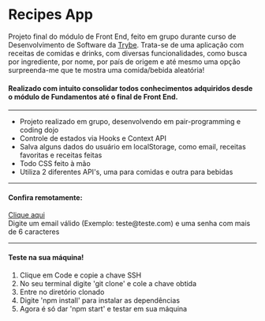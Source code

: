 <h1>Recipes App</h1>


Projeto final do módulo de Front End, feito em grupo durante curso de Desenvolvimento de Software da <a href="https://www.betrybe.com/" target="_blank" >Trybe</a>. Trata-se de uma aplicação com receitas de comidas e drinks, com diversas funcionalidades, como busca por ingrediente, por nome, por país de origem e até mesmo uma opção surpreenda-me que te mostra uma comida/bebida aleatória!

<h4>Realizado com intuito consolidar todos conhecimentos adquiridos desde o módulo de Fundamentos até o final de Front End.</h4>
<hr>
<ul>
  <li>Projeto realizado em grupo, desenvolvendo em pair-programming e coding dojo</li>
  <li>Controle de estados via Hooks e Context API</li>
  <li>Salva alguns dados do usuário em localStorage, como email, receitas favoritas e receitas feitas</li>
  <li>Todo CSS feito à mão</li>
  <li>Utiliza 2 diferentes API's, uma para comidas e outra para bebidas</li>
</ul>
<hr>
<h4>Confira remotamente:</h4> <a href="https://recipes-app-neon.vercel.app/" targe='_blank'>Clique aqui</a>
<br>
Digite um email válido (Exemplo: teste@teste.com)
e uma senha com mais de 6 caracteres
<hr>


<h4>Teste na sua máquina!</h4>
<ol>
  <li>Clique em Code e copie a chave SSH</li>
  <li>No seu terminal digite 'git clone' e cole a chave obtida</li>
  <li>Entre no diretório clonado</li>
  <li>Digite 'npm install' para instalar as dependências</li>
  <li>Agora é só dar 'npm start' e testar em sua máquina</li>
</ol>
